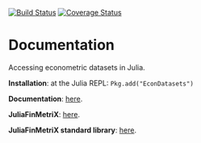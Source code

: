 [![Build Status](https://travis-ci.org/JuliaFinMetriX/EconDatasets.jl.svg?branch=master)](https://travis-ci.org/JuliaFinMetriX/EconDatasets.jl)
[![Coverage Status](https://coveralls.io/repos/JuliaFinMetriX/EconDatasets.jl/badge.png?branch=master)](https://coveralls.io/r/JuliaFinMetriX/EconDatasets.jl?branch=master)

# Documentation

Accessing econometric datasets in Julia.

**Installation**: at the Julia REPL: `Pkg.add("EconDatasets")`

**Documentation**: [here](http://juliafinmetrix.github.io/EconDatasets.jl/).

**JuliaFinMetriX**: [here](http://juliafinmetrix.github.io/).

**JuliaFinMetriX standard library**: [here](http://juliafinmetrix.readthedocs.org/en/latest/index.html).

